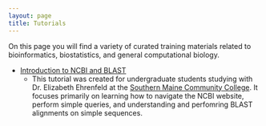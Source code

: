 ```yaml
---
layout: page
title: Tutorials
---
```


On this page you will find a variety of curated training materials related to bioinformatics, biostatistics, and general computational biology. 

* [Introduction to NCBI and BLAST](https://github.com/MaineINBRE/IntroToNCBIandBLAST)
  * This tutorial was created for undergraduate students studying with Dr. Elizabeth Ehrenfeld at the [Southern Maine Community College](https://www.smccme.edu). It focuses primarily on learning how to navigate the NCBI website, perform simple queries, and understanding and perfomring BLAST alignments on simple sequences. 




